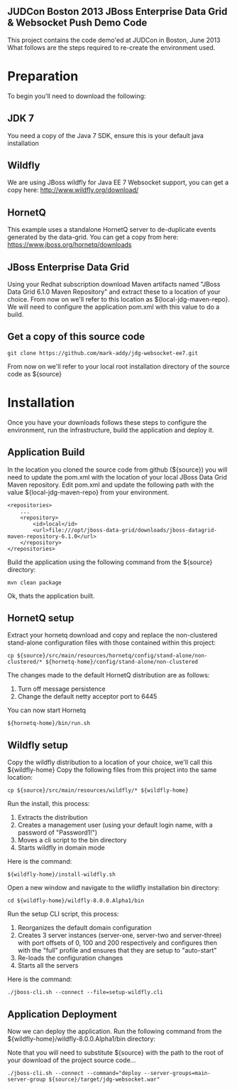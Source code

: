 
JUDCon Boston 2013 JBoss Enterprise Data Grid & Websocket Push Demo Code
------------------------------------------------------------------------
This project contains the code demo'ed at JUDCon in Boston, June 2013
What follows are the steps required to re-create the environment used.

Preparation
===========
To begin you'll need to download the following:

JDK 7
-----
You need a copy of the Java 7 SDK, ensure this is your default java installation

Wildfly
-------
We are using JBoss wildfly for Java EE 7 Websocket support, you can get a copy here:
http://www.wildfly.org/download/

HornetQ
-------
This example uses a standalone HornetQ server to de-duplicate events generated by the data-grid.
You can get a copy from here:
https://www.jboss.org/hornetq/downloads

JBoss Enterprise Data Grid
--------------------------
Using your Redhat subscription download Maven artifacts named "JBoss Data Grid 6.1.0 Maven Repository" and extract these to a location of your choice.
From now on we'll refer to this location as ${local-jdg-maven-repo}.  We will need to configure the application pom.xml with this value to do a build.

Get a copy of this source code
------------------------------

	git clone https://github.com/mark-addy/jdg-websocket-ee7.git

From now on we'll refer to your local root installation directory of the source code as ${source}

Installation
============
Once you have your downloads follows these steps to configure the environment, run the infrastructure, build the application and deploy it.


Application Build
-----------------
In the location you cloned the source code from github (${source}) you will need to update the pom.xml with the location of your local JBoss Data Grid Maven repository.
Edit pom.xml and update the following path with the value ${local-jdg-maven-repo} from your environment.

	<repositories>
		...
		<repository>
			<id>local</id>
			<url>file:///opt/jboss-data-grid/downloads/jboss-datagrid-maven-repository-6.1.0</url>
		</repository>
	</repositories>

Build the application using the following command from the ${source} directory:

	mvn clean package

Ok, thats the application built.

HornetQ setup
-------------
Extract your hornetq download and copy and replace the non-clustered stand-alone configuration files with those contained within this project:

	cp ${source}/src/main/resources/hornetq/config/stand-alone/non-clustered/* ${hornetq-home}/config/stand-alone/non-clustered

The changes made to the default HornetQ distribution are as follows:

 1. Turn off message persistence
 2. Change the default netty acceptor port to 6445

You can now start Hornetq

	${hornetq-home}/bin/run.sh

Wildfly setup
-------------
Copy the wildfly distribution to a location of your choice, we'll call this ${wildfly-home}
Copy the following files from this project into the same location:

	cp ${source}/src/main/resources/wildfly/* ${wildfly-home}

Run the install, this process:

 1. Extracts the distribution
 2. Creates a management user (using your default login name, with a password of "Password1!")
 3. Moves a cli script to the bin directory 
 4. Starts wildfly in domain mode

Here is the command:

	${wildfly-home}/install-wildfly.sh

Open a new window and navigate to the wildfly installation bin directory:

	cd ${wildfly-home}/wildfly-8.0.0.Alpha1/bin

Run the setup CLI script, this process:

 1. Reorganizes the default domain configuration
 2. Creates 3 server instances (server-one, server-two and server-three) with port offsets of 0, 100 and 200 respectively and configures then with the "full" profile and ensures that they are setup to "auto-start"
 3. Re-loads the configuration changes
 4. Starts all the servers

Here is the command:

	./jboss-cli.sh --connect --file=setup-wildfly.cli

Application Deployment
----------------------
Now we can deploy the application.  Run the following command from the ${wildfly-home}/wildfly-8.0.0.Alpha1/bin directory:

Note that you will need to substitute ${source} with the path to the root of your download of the project source code...

	./jboss-cli.sh --connect --command="deploy --server-groups=main-server-group ${source}/target/jdg-websocket.war"







